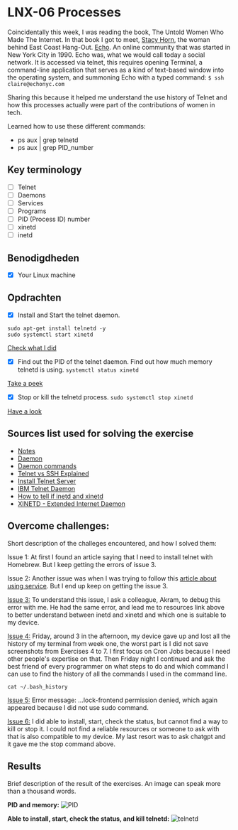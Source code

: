 # LNX-06 Processes

Coincidentally this week, I was reading the book, The Untold Women Who Made The Internet. In that book I got to meet, [Stacy Horn](https://en.wikipedia.org/wiki/Stacy_Horn), the woman behind East Coast Hang-Out. [Echo](https://www.echonyc.com/about/). An online community that was started in New York City in 1990. Echo was, what we would call today a social network. It is accessed via telnet, this requires opening Terminal, a command-line application that serves as a kind of text-based window into the operating system, and summoning Echo with a typed command: `$ ssh claire@echonyc.com`

Sharing this because it helped me understand the use history of Telnet and how this processes actually were part of the contributions of women in tech.

Learned how to use these different commands:

- ps aux | grep telnetd
- ps aux | grep PID_number

## Key terminology

- [ ] Telnet
- [ ] Daemons
- [ ] Services
- [ ] Programs
- [ ] PID (Process ID) number
- [ ] xinetd
- [ ] inetd

## Benodigdheden

- [x] Your Linux machine

## Opdrachten

- [x] Install and Start the telnet daemon.

```
sudo apt-get install telnetd -y
sudo systemctl start xinetd
```

[Check what I did](https://github.com/techgrounds/techgrounds-agcdtmr/blob/main/00_includes/linux/lnx-06-install.png)

- [x] Find out the PID of the telnet daemon. Find out how much memory telnetd is using.
      `systemctl status xinetd`

[Take a peek](https://github.com/techgrounds/techgrounds-agcdtmr/blob/main/00_includes/linux/lnx-06-status.png)

- [x] Stop or kill the telnetd process.
      `sudo systemctl stop xinetd`

[Have a look]()

## Sources list used for solving the exercise

- [Notes](https://docs.google.com/document/d/19gN8lENHUxxWiQXbmuq9WybZ0iT9RjGe/edit#)
- [Daemon](<https://en.wikipedia.org/wiki/Daemon_(computing)>)
- [Daemon commands](https://linuxhint.com/stop_start_restart_services_debian/)
- [Telnet vs SSH Explained](https://www.youtube.com/watch?v=tZop-zjYkrU)
- [Install Telnet Server](https://www.atlantic.net/vps-hosting/how-to-install-and-use-telnet-on-debian-11/)
- [IBM Telnet Daemon](https://www.ibm.com/docs/en/zos-basic-skills?topic=zos-telnet-daemon)
- [How to tell if inetd and xinetd](https://www.cyberciti.biz/faq/how-to-tell-if-your-linux-server-uses-xinetd-or-inetd-sever/#:~:text=A.,such%20as%20ftp%20or%20telnet.)
- [XINETD - Extended Internet Daemon](https://goyalankit.com/blog/xinetd)

## Overcome challenges:

Short description of the challeges encountered, and how I solved them:

Issue 1: At first I found an article saying that I need to install telnet with Homebrew. But I keep getting the errors of issue 3.

Issue 2: Another issue was when I was trying to follow this [article about using service](https://kerneltalks.com/howto/how-to-restart-inetd-service-in-linux/). But I end up keep on getting the issue 3.

[Issue 3:](https://github.com/techgrounds/techgrounds-agcdtmr/blob/main/00_includes/linux/lnx-06-issue2.png) To understand this issue, I ask a colleague, Akram, to debug this error with me. He had the same error, and lead me to resources link above to better understand between inetd and xinetd and which one is suitable to my device.

[Issue 4:](https://github.com/techgrounds/techgrounds-agcdtmr/blob/main/00_includes/chatgpt-terminal-history.jpg) Friday, around 3 in the afternoon, my device gave up and lost all the history of my terminal from week one, the worst part is I did not save screenshots from Exercises 4 to 7. I first focus on Cron Jobs because I need other people's expertise on that. Then Friday night I continued and ask the best friend of every programmer on what steps to do and which command I can use to find the history of all the commands I used in the command line.

```
cat ~/.bash_history
```

[Issue 5:](https://github.com/techgrounds/techgrounds-agcdtmr/blob/main/00_includes/linux/lnx-06-issue5.png) Error message: ...lock-frontend permission denied, which again appeared because I did not use sudo command.

[Issue 6:](https://github.com/techgrounds/techgrounds-agcdtmr/blob/main/00_includes/linux/lnx-06-issue6.png) I did able to install, start, check the status, but cannot find a way to kill or stop it. I could not find a reliable resources or someone to ask with that is also compatible to my device. My last resort was to ask chatgpt and it gave me the stop command above.

## Results

Brief description of the result of the exercises. An image can speak more than a thousand words.

**PID and memory:**
![PID](https://github.com/techgrounds/techgrounds-agcdtmr/blob/main/00_includes/linux/lnx-06-pid.png)

**Able to install, start, check the status, and kill telnetd:**
![telnetd](https://github.com/techgrounds/techgrounds-agcdtmr/blob/main/00_includes/linux/lnx-06-result.png)

